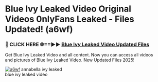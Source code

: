 # Blue Ivy Leaked Video Original Videos 0nlyFans Leaked - Files Updated! (a6wf)

<h3>🔴 CLICK HERE 🌐==►► <a href="https://tinyurl.com/x26r9saj" rel="nofollow">Blue Ivy Leaked Video Updated Files</a></h3>

Get Blue Ivy Leaked Video and all content. Now you can access all videos and pictures of Blue Ivy Leaked Video. New Updated Files 2025!

[![a6wf](https://i.imgur.com/LkgZPqh.gif)](https://tinyurl.com/x26r9saj)
annabella ivy leaked<br>
blue ivy leaked video